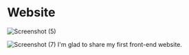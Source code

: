 # Website
![Screenshot (5)](https://user-images.githubusercontent.com/116543513/211832972-16af4591-35c6-440e-b54f-56ed7ae3d05f.png)

![Screenshot (7)](https://user-images.githubusercontent.com/116543513/211833443-22f8da7a-0dc9-4dc2-a526-e25c6ac81f5c.png)
I'm glad to share my first front-end website.
